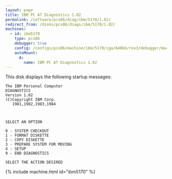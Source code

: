 ```yaml
---
layout: page
title: IBM PC AT Diagnostics 1.02
permalink: /software/pcx86/diag/ibm/5170/1.02/
redirect_from: /disks/pcx86/diags/ibm/5170/1.02/
machines:
  - id: ibm5170
    type: pcx86
    debugger: true
    config: /configs/pcx86/machine/ibm/5170/cga/640kb/rev3/debugger/machine.xml
    autoMount:
      A:
        name: IBM PC AT Diagnostics 1.02
---
```


This disk displays the following startup messages:

    The IBM Personal Computer                                                       
    DIAGNOSTICS                                                                     
    Version 1.02                                                                    
    (C)Copyright IBM Corp.                                                          
       1981,1982,1983,1984                                                          
                                                                                    
                                                                                    
                                                                                    
    SELECT AN OPTION                                                                
                                                                                    
    0 - SYSTEM CHECKOUT                                                             
    1 - FORMAT DISKETTE                                                             
    2 - COPY DISKETTE                                                               
    3 - PREPARE SYSTEM FOR MOVING                                                   
    4 - SETUP                                                                       
    9 - END DIAGNOSTICS                                                             
                                                                                    
    SELECT THE ACTION DESIRED                                                       

{% include machine.html id="ibm5170" %}
